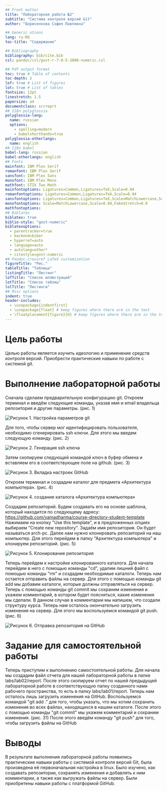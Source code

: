 ```yaml
---
## Front matter
title: "Лабораторная работа №2"
subtitle: "Система контроля версий Git"
author: "Борисенкова София Павловна"

## Generic otions
lang: ru-RU
toc-title: "Содержание"

## Bibliography
bibliography: bib/cite.bib
csl: pandoc/csl/gost-r-7-0-5-2008-numeric.csl

## Pdf output format
toc: true # Table of contents
toc-depth: 2
lof: true # List of figures
lot: true # List of tables
fontsize: 12pt
linestretch: 1.5
papersize: a4
documentclass: scrreprt
## I18n polyglossia
polyglossia-lang:
  name: russian
  options:
	- spelling=modern
	- babelshorthands=true
polyglossia-otherlangs:
  name: english
## I18n babel
babel-lang: russian
babel-otherlangs: english
## Fonts
mainfont: IBM Plex Serif
romanfont: IBM Plex Serif
sansfont: IBM Plex Sans
monofont: IBM Plex Mono
mathfont: STIX Two Math
mainfontoptions: Ligatures=Common,Ligatures=TeX,Scale=0.94
romanfontoptions: Ligatures=Common,Ligatures=TeX,Scale=0.94
sansfontoptions: Ligatures=Common,Ligatures=TeX,Scale=MatchLowercase,Scale=0.94
monofontoptions: Scale=MatchLowercase,Scale=0.94,FakeStretch=0.9
mathfontoptions:
## Biblatex
biblatex: true
biblio-style: "gost-numeric"
biblatexoptions:
  - parentracker=true
  - backend=biber
  - hyperref=auto
  - language=auto
  - autolang=other*
  - citestyle=gost-numeric
## Pandoc-crossref LaTeX customization
figureTitle: "Рис."
tableTitle: "Таблица"
listingTitle: "Листинг"
lofTitle: "Список иллюстраций"
lotTitle: "Список таблиц"
lolTitle: "Листинги"
## Misc options
indent: true
header-includes:
  - \usepackage{indentfirst}
  - \usepackage{float} # keep figures where there are in the text
  - \floatplacement{figure}{H} # keep figures where there are in the text
---
```


# Цель работы

Целью работы является изучить идеологию и применение средств контроля версий. Приобрести практические навыки по работе с системой git.

# Выполнение лабораторной работы

Сначала сделаем предварительную конфигурацию git. Откроем терминал и введём следующие команды, указав имя и email владельца репозитория и другие параметры. (рис. 1) 

![Рисунок 1. Настройка параметров git](image/1.jpg)

Для того, чтобы сервер мог идентифицировать пользователя, необходимо сгенерировать ssh ключи. Для этого мы введем следующую команду. (рис. 2) 

![ Рисунок 2. Генерация ssh ключа ](image/2.jpg)

Затем скопируем следующей командой ключ в буфер обмена и вставляем его в соответствующее поле на github. (рис. 3)

![Рисунок 3. Вкладка настроек GitHub ](image/3.jpg)

Откроем терминал и создадим каталог для предмета «Архитектура компьютера». (рис. 4) 

![ Рисунок 4. создание каталога «Архитектура компьютера» ](image/4.jpg)

Создадим репозиторий. Будем создавать его на основе шаблона, который находится по следующему адресу: 
https://github.com/yamadharma/course-directory-student-template Нажимаем на кнопку "Use this template", и в предложенных опциях выбираем "Create new repository". Задаём имя репозитория. Он будет называться arсh-pc. Далее нам нужно клонировать репозиторий на наш компьютер. Для этого перейдем в папку "Архитектура компьютера" и клонируем репозиторий. (рис. 5)

![ Рисунок 5. Клонирование репозитория ](image/5.jpg)

Теперь перейдем к настройке клонированного каталога. Для начала перейдем в него с помощью команды "cd", удалим лишний файл с помощью команды "rm" и создадим необходимые каталоги. 
Теперь нам остается отправить файлы на сервер. Для этого с помощью команды git add мы добавим каталоги, которые должны отправляться на сервер. Теперь с помощью команды git commit мы сохраним изменения и укажем комментарий, в котором будет поясняться, какие изменения мы сделали. В данном случае в комментарии мы напишем, что создали структуру курса. Теперь нам осталось окончательно загрузить изменения на сервер. Для этого мы воспользуемся командой git push. (рис. 6) 

![Рисунок 6. Отправка репозитория на GitHub ](image/6.jpg)


# Задание для самостоятельной работы

Теперь приступим к выполнению самостоятельной работы. 
Для начала мы создадим файл отчета для нашей лабораторной работы в папке labs/lab02/report.
После этого скопируем отчет по нашей предыдущей лабораторной работе в соответствующую папку созданного нами рабочего пространства, то есть в папку labs/lab01/report.
Теперь нам осталось лишь загрузить изменения на GitHub. Воспользуемся командой "git add ." для того, чтобы указать, что мы хотим сохранить изменения во всех файлах, находящихся в нашем каталоге. После этого с помощью команды "git commit" мы укажем комментарий и сохраним изменения. (рис. 31) 
После этого введём команду "git push" для того, чтобы загрузить файлы на GitHub 

# Выводы

В результате выполнения лабораторной работы появились практические навыки работы с системой контроля версий Git, была произведена её первоначальная настройка в linux.
Было изучено, как создавать репозитории, сохранять изменения и добавлять к ним комментарии, а также как выгружать файлы на сервер. Были приобретены навыки работы с платформой GitHub.

